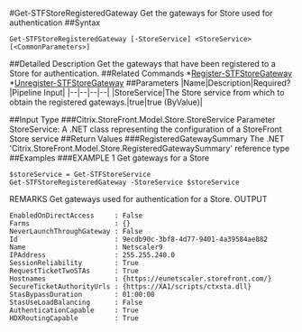 #Get-STFStoreRegisteredGateway
Get the gateways for Store used for authentication
##Syntax
```Get-STFStoreRegisteredGateway [-StoreService] <StoreService> [<CommonParameters>]
```
##Detailed Description
Get the gateways that have been registered to a Store for authentication.
##Related Commands
*[Register-STFStoreGateway](Register-STFStoreGateway)
*[Unregister-STFStoreGateway](Unregister-STFStoreGateway)
##Parameters
|Name|Description|Required?|Pipeline Input||--|--|--|--||StoreService|The Store service from which to obtain the registered gateways.|true|true (ByValue)|##Input Type
###Citrix.StoreFront.Model.Store.StoreService
Parameter StoreService: A .NET class representing the configuration of a StoreFront Store service
##Return Values
###RegisteredGatewaySummary
The .NET 'Citrix.StoreFront.Model.Store.RegisteredGatewaySummary' reference type
##Examples
###EXAMPLE 1 Get gateways for a Store
```$storeService = Get-STFStoreService
Get-STFStoreRegisteredGateway -StoreService $storeService
```
REMARKS
Get gateways used for authentication for a Store.
OUTPUT
```EnabledOnDirectAccess     : False
Farms                     : {}
NeverLaunchThroughGateway : False
Id                        : 9ecdb90c-3bf8-4d77-9401-4a39584ae882
Name                      : Netscaler9
IPAddress                 : 255.255.240.0
SessionReliability        : True
RequestTicketTwoSTAs      : True
Hostnames                 : {https://eunetscaler.storefront.com/}
SecureTicketAuthorityUrls : {https://XA1/scripts/ctxsta.dll}
StasBypassDuration        : 01:00:00
StasUseLoadBalancing      : False
AuthenticationCapable     : True
HDXRoutingCapable         : True
```
